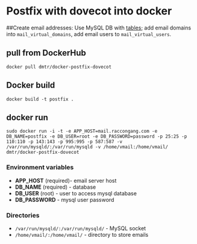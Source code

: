 # Postfix with dovecot into docker

##Create email addresses:
 Use MySQL DB with [tables](https://github.com/dgamanenko/docker-postfix-dovecot/blob/master/mailschema.sql); add email domains into `mail_virtual_domains`, add email users to `mail_virtual_users`. 

## pull from DockerHub

```
docker pull dmtr/docker-postfix-dovecot
```

## Docker build

```
docker build -t postfix .  
```

## docker run

```
sudo docker run -i -t -e APP_HOST=mail.raccongang.com -e DB_NAME=postfix -e DB_USER=root -e DB_PASSWORD=password -p 25:25 -p 110:110 -p 143:143 -p 995:995 -p 587:587 -v /var/run/mysqld/:/var/run/mysqld -v /home/vmail:/home/vmail/ dmtr/docker-postfix-dovecot

```

### Environment variables

* **APP_HOST** (required)- email server host
* **DB_NAME** (required) - database
* **DB_USER** (root) - user to access mysql database
* **DB_PASSWORD** - mysql user password

### Directories

* `/var/run/mysqld/:/var/run/mysqld/` - MySQL socket
* `/home/vmail/:/home/vmail/` - directory to store emails
